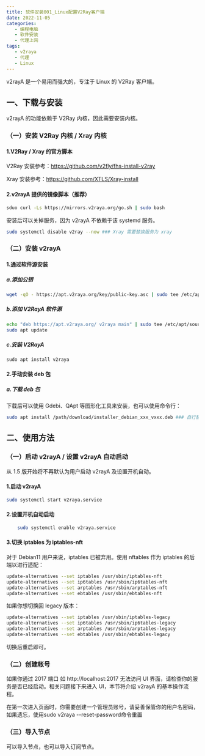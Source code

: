 ```yaml
---
title: 软件安装001_Linux配置V2Ray客户端
date: 2022-11-05
categories:
   - 编程电脑
   - 软件安装
   - 代理上网
tags: 
   - v2raya
   - 代理
   - Linux
---
```


v2rayA 是一个易用而强大的，专注于 Linux 的 V2Ray 客户端。
<!-- more -->

## 一、下载与安装

v2rayA 的功能依赖于 V2Ray 内核，因此需要安装内核。

### （一）安装 V2Ray 内核 / Xray 内核

#### 1.V2Ray / Xray 的官方脚本

V2Ray 安装参考：https://github.com/v2fly/fhs-install-v2ray

Xray 安装参考：https://github.com/XTLS/Xray-install


#### 2.v2rayA 提供的镜像脚本（推荐）

```bash
sduo curl -Ls https://mirrors.v2raya.org/go.sh | sudo bash
```

安装后可以关掉服务，因为 v2rayA 不依赖于该 systemd 服务。

```bash
sudo systemctl disable v2ray --now ### Xray 需要替换服务为 xray
```

### （二）安装 v2rayA

#### 1.通过软件源安装

##### a.添加公钥

```bash
wget -qO - https://apt.v2raya.org/key/public-key.asc | sudo tee /etc/apt/trusted.gpg.d/v2raya.asc
```

##### b.添加 V2RayA 软件源

```bash
echo "deb https://apt.v2raya.org/ v2raya main" | sudo tee /etc/apt/sources.list.d/v2raya.list
sudo apt update
```

##### c.安装 V2RayA

```
sudo apt install v2raya
```

#### 2.手动安装 deb 包

##### a.下载 deb 包
下载后可以使用 Gdebi、QApt 等图形化工具来安装，也可以使用命令行：

```bash
sudo apt install /path/download/installer_debian_xxx_vxxx.deb ### 自行替换 deb 包所在的实际路径
```
## 二、使用方法
### （一）启动 v2rayA / 设置 v2rayA 自动启动
从 1.5 版开始将不再默认为用户启动 v2rayA 及设置开机自动。

#### 1.启动 v2rayA

```bash
sudo systemctl start v2raya.service
```

#### 2.设置开机自动启动

```bash
    sudo systemctl enable v2raya.service
```

#### 3.切换 iptables 为 iptables-nft

对于 Debian11 用户来说，iptables 已被弃用。使用 nftables 作为 iptables 的后端以进行适配：

```bash
update-alternatives --set iptables /usr/sbin/iptables-nft
update-alternatives --set ip6tables /usr/sbin/ip6tables-nft
update-alternatives --set arptables /usr/sbin/arptables-nft
update-alternatives --set ebtables /usr/sbin/ebtables-nft
```

如果你想切换回 legacy 版本：

```bash
update-alternatives --set iptables /usr/sbin/iptables-legacy
update-alternatives --set ip6tables /usr/sbin/ip6tables-legacy
update-alternatives --set arptables /usr/sbin/arptables-legacy
update-alternatives --set ebtables /usr/sbin/ebtables-legacy
```

切换后重启即可。

### （二）创建帐号
如果你通过 2017 端口 如 http://localhost:2017 无法访问 UI 界面，请检查你的服务是否已经启动。相关问题接下来进入 UI，本节将介绍 v2rayA 的基本操作流程。

在第一次进入页面时，你需要创建一个管理员账号，请妥善保管你的用户名密码，如果遗忘，使用sudo v2raya --reset-password命令重置

### （三）导入节点
可以导入节点，也可以导入订阅节点。
